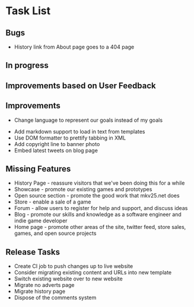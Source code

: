 Task List
=========

Bugs
----
- History link from About page goes to a 404 page

In progress
-----------

Improvements based on User Feedback
-----------------------------------


Improvements
------------
+ Change language to represent our goals instead of my goals
- Add markdown support to load in text from templates
- Use DOM formatter to prettify tabbing in XML
- Add copyright line to banner photo
- Embed latest tweets on blog page

Missing Features
----------------
+ History Page - reassure visitors that we've been doing this for a while
+ Showcase - promote our existing games and prototypes
+ Open source section - promote the good work that mkv25.net does
+ Store - enable a sale of a game
+ Forum - allow users to register for help and support, and discuss ideas
+ Blog - promote our skills and knowledge as a software engineer and indie game developer
+ Home page - promote other areas of the site, twitter feed, store sales, games, and open source projects

Release Tasks
-------------
- Create CI job to push changes up to live website
- Consider migrating existing content and URLs into new template
- Switch existing website over to new website
- Migrate no adverts page
- Migrate history page
- Dispose of the comments system


